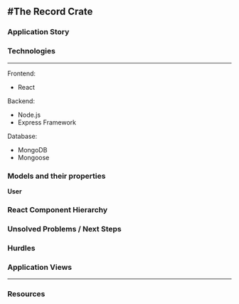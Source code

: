 #The Record Crate
-----------------

### Application Story



### Technologies
-----------------
Frontend: 
- React

Backend: 
- Node.js
- Express Framework

Database: 
- MongoDB
- Mongoose

### Models and their properties
**User**


### React Component Hierarchy



### Unsolved Problems / Next Steps


### Hurdles




### Application Views
----------------------



### Resources

